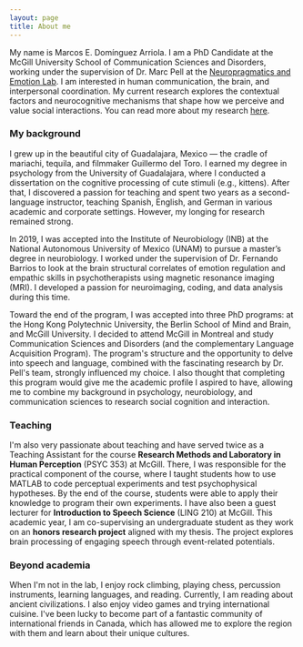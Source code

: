 ```yaml
---
layout: page
title: About me
---
```


My name is Marcos E. Domínguez Arriola. I am a PhD Candidate at the McGill University School of Communication Sciences and Disorders, working under the supervision of Dr. Marc Pell at the [Neuropragmatics and Emotion Lab](https://www.mcgill.ca/pell_lab/). I am interested in human communication, the brain, and interpersonal coordination. My current research explores the contextual factors and neurocognitive mechanisms that shape how we perceive and value social interactions. You can read more about my research [here](https://elidom.github.io/home/research/).

### My background
I grew up in the beautiful city of Guadalajara, Mexico — the cradle of mariachi, tequila, and filmmaker Guillermo del Toro. I earned my degree in psychology from the University of Guadalajara, where I conducted a dissertation on the cognitive processing of cute stimuli (e.g., kittens). After that, I discovered a passion for teaching and spent two years as a second-language instructor, teaching Spanish, English, and German in various academic and corporate settings. However, my longing for research remained strong. 

In 2019, I was accepted into the Institute of Neurobiology (INB) at the National Autonomous University of Mexico (UNAM) to pursue a master’s degree in neurobiology. I worked under the supervision of Dr. Fernando Barrios to look at the brain structural correlates of emotion regulation and empathic skills in psychotherapists using magnetic resonance imaging (MRI). I developed a passion for neuroimaging, coding, and data analysis during this time. 

Toward the end of the program, I was accepted into three PhD programs: at the Hong Kong Polytechnic University, the Berlin School of Mind and Brain, and McGill University. I decided to attend McGill in Montreal and study Communication Sciences and Disorders (and the complementary Language Acquisition Program). The program's structure and the opportunity to delve into speech and language, combined with the fascinating research by Dr. Pell's team, strongly influenced my choice. I also thought that completing this program would give me the academic profile I aspired to have, allowing me to combine my background in psychology, neurobiology, and communication sciences to research social cognition and interaction.

### Teaching

I'm also very passionate about teaching and have served twice as a Teaching Assistant for the course **Research Methods and Laboratory in Human Perception** (PSYC 353) at McGill. There, I was responsible for the practical component of the course, where I taught students how to use MATLAB to code perceptual experiments and test psychophysical hypotheses. By the end of the course, students were able to apply their knowledge to program their own experiments. I have also been a guest lecturer for **Introduction to Speech Science** (LING 210) at McGill. This academic year, I am co-supervising an undergraduate student as they work on an **honors research project** aligned with my thesis. The project explores brain processing of engaging speech through event-related potentials. 

### Beyond academia
When I'm not in the lab, I enjoy rock climbing, playing chess, percussion instruments, learning languages, and reading. Currently, I am reading about ancient civilizations. I also enjoy video games and trying international cuisine. I've been lucky to become part of a fantastic community of international friends in Canada, which has allowed me to explore the region with them and learn about their unique cultures.


